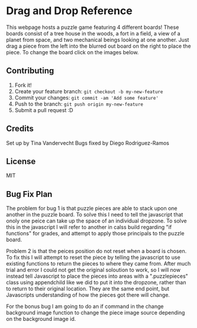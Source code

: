 # Drag and Drop Reference

This webpage hosts a puzzle game featuring 4 different boards! These boards consist of a tree house in the woods, a fort in a field, a view of a planet from space, and two mechanical beings looking at one another. Just drag a piece from the left into the blurred out board on the right to place the piece. To change the board click on the images below. 

## Contributing

1. Fork it!
2. Create your feature branch: `git checkout -b my-new-feature`
3. Commit your changes: `git commit -am 'Add some feature'`
4. Push to the branch: `git push origin my-new-feature`
5. Submit a pull request :D

## Credits

Set up by Tina Vandervecht
Bugs fixed by Diego Rodriguez-Ramos

## License
MIT

## Bug Fix Plan 
The problem for bug 1 is that puzzle pieces are able to stack upon one another in the puzzle board. To solve this I need to tell the javascript that onoly one peice can take up the space of an individual dropzone. To solve this in the
javascript I will refer to another in calss build regarding "if functions" for grades, and attempt to apply those principals to the puzzle board.

Problem 2 is that the peices position do not reset when a board is chosen. To fix this I will attempt to reset the piece by telling the javascript to use existing functions to return the pieces to where they came from.
After much trial and error I could not get the original soloution to work, so I will now instead tell Javascript to place the pieces into areas with a ".puzzlepieces" class using appendchild like we did to put it into the dropzone, rather than to return to their original location. They are the same end point, but Javascripts understanding of how the pieces got there will change.

For the bonus bug I am going to do an if command in the change background image function to change the piece image source depending on the background image id.